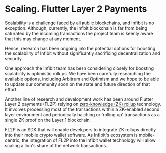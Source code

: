 # Scaling. Flutter Layer 2 Payments

Scalability is a challenge faced by all public blockchains, and Infibit is no exception. Although, currently, the Infibit blockchain is far from being saturated by the incoming transactions the project team is keenly aware that this may change at any moment.&#x20;

Hence, research has been ongoing into the potential options for boosting the scalability of Infibit without significantly sacrificing decentralization and security.&#x20;

One approach the Infibit team has been considering closely for boosting scalability is optimistic rollups. We have been carefully researching the available options, including Arbitrum and Optimism and we hope to be able to update our community soon on the state and future direction of that effort.&#x20;

Another line of research and development work has been around Flutter Layer 2 payments (FL2P) relying on [zero-knowledge (ZK) rollup](https://docs.ethhub.io/ethereum-roadmap/layer-2-scaling/zk-rollups/) technology. It involves processing most of the transactions within a ZK-enabled second layer environment and periodically batching or 'rolling up' transactions as a single ZK proof on the Layer 1 blockchain.

FL2P is an SDK that will enable developers to integrate ZK rollups directly into their mobile crypto wallet software. As Infibit's ecosystem is mobile-centric, the integration of FL2P into the Infibit wallet technology will allow scaling a lion's share of the network transactions. &#x20;
